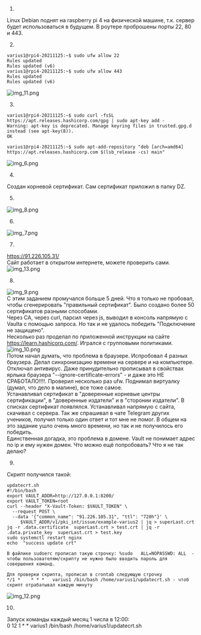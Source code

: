 1)  
Linux Debian поднят на raspberry pi 4 на физической машине, т.к. сервер будет использоваться в будущем. В роутере проброшены порты 22, 80 и 443.  
  
2)  
```
varius1@rpi4-20211125:~$ sudo ufw allow 22  
Rules updated  
Rules updated (v6)  
varius1@rpi4-20211125:~$ sudo ufw allow 443  
Rules updated  
Rules updated (v6)
```
![img_11.png](img_11.png)  
  
3)  
```
varius1@rpi4-20211125:~$ sudo curl -fsSL https://apt.releases.hashicorp.com/gpg | sudo apt-key add -  
Warning: apt-key is deprecated. Manage keyring files in trusted.gpg.d instead (see apt-key(8)).  
OK  

varius1@rpi4-20211125:~$ sudo apt-add-repository "deb [arch=amd64] https://apt.releases.hashicorp.com $(lsb_release -cs) main"  
``` 
![img_6.png](img_6.png)  
  
4)   
Создан корневой сертификат. Сам сертификат приложил в папку DZ.  
  
5)  
![img_8.png](img_8.png)  
  
6)  
![img_7.png](img_7.png)  
  
7)  
https://91.226.105.31/   
Сайт работает в открытом интернете, можете проверить сами.  
![img_13.png](img_13.png)  
  
8)  
![img_9.png](img_9.png)  
С этим заданием промучался больше 5 дней. Что я только не пробовал, чтобы сгенерировать "правильный сертификат". Было создано более 50 сертификатов разными способами.  
Через CA, через curl, парсил через js, выводил в консоль напрямую с Vaulta с помощью запроса. Но так и не удалось победить "Подключение не защищено".  
Несколько раз проделал по приложенной инструкции на сайте https://learn.hashicorp.com/. Игрался с групповыми политиками.  
![img_10.png](img_10.png)  
Потом начал думать, что проблема в браузере. Испробовал 4 разных браузера. Делал синхронизацию времени на сервере и на компьютере. Отключал антивирус. 
Даже принудительно прописывал в свойствах ярлыка браузера "--ignore-certificate-errors" - и даже это НЕ СРАБОТАЛО!!!!. 
Проверил несколько раз ufw. Поднимал виртуалку (думал, что дело в малине), все тоже самое.  
Устанавливал сертификат в "доверенные корневые центры сертификации", в "доверенные издатели" и в "сторонии издатели". В списках сертификат появлялся. 
Устанавливал напрямую с сайта, скачивал с сервера. 
Так же спрашивал в чате Telegram других учеников, получил только один ответ и тот мне не помог. В общем на это задание ушло очень много времени, но так и не получилось его победить.  
Единственная догадка, это проблема в домене. Vault не понимает адрес по ip и ему нужен домен. Что можно ещё попробовать? Что я не так делаю?   
  
9)  
Скрипт получился такой:  
```
updatecrt.sh  
#!/bin/bash  
export VAULT_ADDR=http://127.0.0.1:8200/  
export VAULT_TOKEN=root  
curl --header "X-Vault-Token: $VAULT_TOKEN" \  
  --request POST \  
  --data '{"common_name": "91.226.105.31", "ttl": "720h"}' \  
     $VAULT_ADDR/v1/pki_int/issue/example-varius2 | jq > superLast.crt  
jq -r .data.certificate  superLast.crt > test.crt | jq -r .data.private_key  superLast.crt > test.key  
sudo systemctl restart nginx  
echo  "success update crt"  
  
В файлике sudoerc прописал такую строчку: %sudo   ALL=NOPASSWD: ALL  - чтобы пользователям/скрипту не нужно было вводить пароль для совершения команд.  
  
Для проверки скрипта, прописал в crontab следующую строчку  
*/1 *    * * *   varius1 /bin/bash /home/varius1/updatecrt.sh - чтоб скрипт отрабатывал каждую минуту  
```
![img_12.png](img_12.png)  
   
10)  
Запуск команды каждый месяц 1 числа в 12:00:  
0 12 1 * * varius1 /bin/bash /home/varius1/updatecrt.sh   

